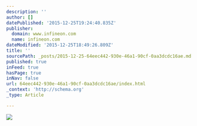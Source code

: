 ```yaml
---
description: ''
author: []
datePublished: '2015-12-25T19:24:40.835Z'
publisher:
  domain: www.infineon.com
  name: infineon.com
dateModified: '2015-12-25T18:49:26.809Z'
title: ''
sourcePath: _posts/2015-12-25-64eec442-930e-46a1-90cf-0aa3dcdc16ae.md
published: true
inFeed: true
hasPage: true
inNav: false
url: 64eec442-930e-46a1-90cf-0aa3dcdc16ae/index.html
_context: 'http://schema.org'
_type: Article

---
```

![](http://www.infineon.com/iot-security-ebrochure/images/default/iot_daten01_en.png)